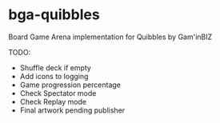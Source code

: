 # bga-quibbles
Board Game Arena implementation for Quibbles by Gam'inBIZ

TODO:
- Shuffle deck if empty
- Add icons to logging
- Game progression percentage
- Check Spectator mode
- Check Replay mode
- Final artwork pending publisher
 
